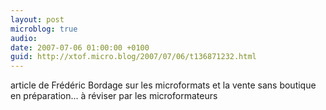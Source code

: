 ```yaml
---
layout: post
microblog: true
audio: 
date: 2007-07-06 01:00:00 +0100
guid: http://xtof.micro.blog/2007/07/06/t136871232.html
---
```

article de Frédéric Bordage sur les microformats et la vente sans boutique en préparation... à réviser par les microformateurs
